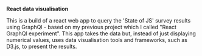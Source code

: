 **React data visualisation**

This is a build of a react web app to query the 'State of JS' survey results using GraphQl - based on my previous project which I called "React GraphQl experiment". This app takes the data but, instead of just displaying numerical values, uses data visualisation tools and frameworks, such as D3.js, to present the results.

